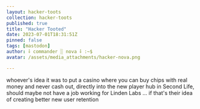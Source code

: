 ```yaml
---
layout: hacker-toots
collection: hacker-toots
published: true
title: "Hacker Tooted"
date: 2023-07-01T18:31:51Z
pinned: false
tags: [mastodon]
author: ⸸ commander ░ nova ⸸ :~$
avatar: /assets/media_attachments/hacker-nova.png

---
```


<p>whoever&#39;s idea it was to put a casino where you can buy chips with real money and never cash out, directly into the new player hub in Second Life, should maybe not have a job working for Linden Labs ... if that&#39;s their idea of creating better new user retention</p>


